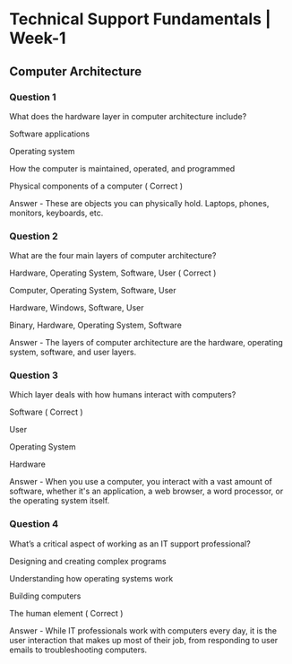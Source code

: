 # Technical Support Fundamentals | Week-1

## Computer Architecture

### Question 1

What does the hardware layer in computer architecture include?


Software applications 


Operating system 


How the computer is maintained, operated, and programmed 


Physical components of a computer ( Correct )


Answer - These are objects you can physically hold. Laptops, phones, monitors, keyboards, etc.


### Question 2

What are the four main layers of computer architecture? 


Hardware, Operating System, Software, User ( Correct )


Computer, Operating System, Software, User 


Hardware, Windows, Software, User 


Binary, Hardware, Operating System, Software 


Answer - The layers of computer architecture are the hardware, operating system, software, and user layers.



### Question 3

Which layer deals with how humans interact with computers?


Software ( Correct )


User 


Operating System 


Hardware 


Answer - When you use a computer, you interact with a vast amount of software, whether it's an application, a web browser, a word processor, or the operating system itself.


### Question 4

What’s a critical aspect of working as an IT support professional? 


Designing and creating complex programs 


Understanding how operating systems work 


Building computers 


The human element ( Correct )


Answer - While IT professionals work with computers every day, it is the user interaction that makes up most of their job, from responding to user emails to troubleshooting computers.